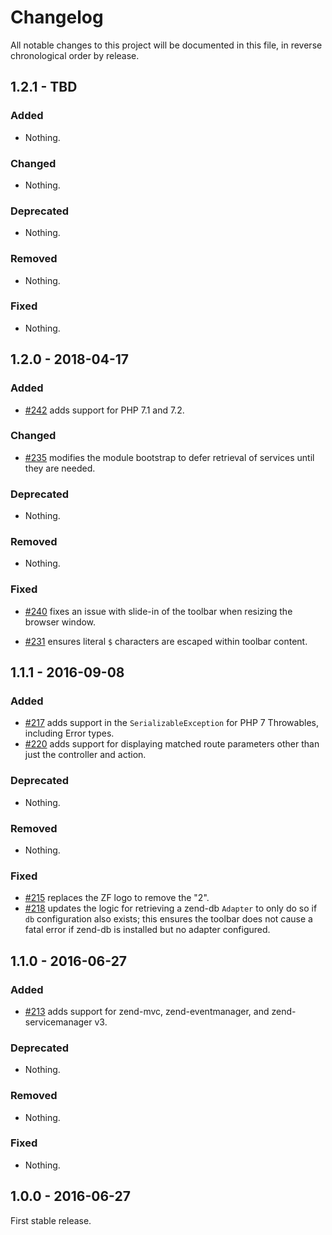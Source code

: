# Changelog

All notable changes to this project will be documented in this file, in reverse chronological order by release.

## 1.2.1 - TBD

### Added

- Nothing.

### Changed

- Nothing.

### Deprecated

- Nothing.

### Removed

- Nothing.

### Fixed

- Nothing.

## 1.2.0 - 2018-04-17

### Added

- [#242](https://github.com/zendframework/ZendDeveloperTools/pull/242) adds support for PHP 7.1 and 7.2.

### Changed

- [#235](https://github.com/zendframework/ZendDeveloperTools/pull/235) modifies the module bootstrap to defer retrieval of services until they are needed.

### Deprecated

- Nothing.

### Removed

- Nothing.

### Fixed

- [#240](https://github.com/zendframework/ZendDeveloperTools/pull/240) fixes an issue with slide-in of the toolbar when resizing the browser window.

- [#231](https://github.com/zendframework/ZendDeveloperTools/pull/231) ensures literal `$` characters are escaped within toolbar content.

## 1.1.1 - 2016-09-08

### Added

- [#217](https://github.com/zendframework/ZendDeveloperTools/pull/217) adds
  support in the `SerializableException` for PHP 7 Throwables, including Error
  types.
- [#220](https://github.com/zendframework/ZendDeveloperTools/pull/220) adds
  support for displaying matched route parameters other than just the controller
  and action.

### Deprecated

- Nothing.

### Removed

- Nothing.

### Fixed

- [#215](https://github.com/zendframework/ZendDeveloperTools/pull/215) replaces
  the ZF logo to remove the "2".
- [#218](https://github.com/zendframework/ZendDeveloperTools/pull/218) updates
  the logic for retrieving a zend-db `Adapter` to only do so if `db`
  configuration also exists; this ensures the toolbar does not cause a fatal
  error if zend-db is installed but no adapter configured.

## 1.1.0 - 2016-06-27

### Added

- [#213](https://github.com/zendframework/ZendDeveloperTools/pull/213) adds
  support for zend-mvc, zend-eventmanager, and zend-servicemanager v3.

### Deprecated

- Nothing.

### Removed

- Nothing.

### Fixed

- Nothing.

## 1.0.0 - 2016-06-27

First stable release.
